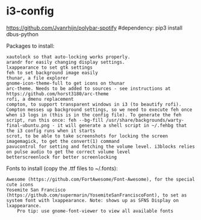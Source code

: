 # i3-config
https://github.com/Jvanrhijn/polybar-spotify #dependency: pip3 install dbus-python




Packages to install:

    xautolock so that auto-locking works properly.
    arandr for easily changing display settings.
    lxappearance to set gtk settings
    feh to set background image easily
    thunar, a file explorer
    gnome-icon-theme-full to get icons on thunar
    arc-theme. Needs to be added to sources - see instructions at https://github.com/horst3180/arc-theme
    rofi, a dmenu replacement
    compton, to support transparent windows in i3 (to beautify rofi). Compton messes up background settings, so we need to execute feh once when i3 logs in (this is in the config file). To generate the feh script, run this once: feh --bg-fill /usr/share/backgrounds/warty-final-ubuntu.png - it will generate a shell script in ~/.fehbg that the i3 config runs when it starts
    scrot, to be able to take screenshots for locking the screen
    imagemagick, to get the convert(1) command
    pavucontrol for setting and fetching the volume level. i3blocks relies on pulse audio to get the correct volume level
    betterscreenlock for better screenlocking 

Fonts to install (copy the .ttf files to ~/.fonts):

    Awesome (https://github.com/FortAwesome/Font-Awesome), for the special cute icons
    Yosemite San Francisco (https://github.com/supermarin/YosemiteSanFranciscoFont), to set as system font with lxappearance. Note: shows up as SFNS Display on lxappearance.
        Pro tip: use gnome-font-viewer to view all available fonts

